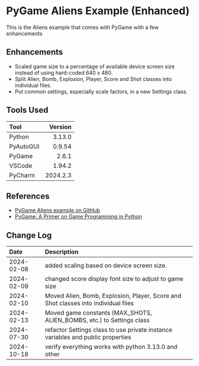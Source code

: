 # PyGame Aliens Example (Enhanced)
This is the Aliens example that comes with PyGame with a few enhancements
## Enhancements
* Scaled game size to a percentage of available device screen size instead of using hard-coded 640 x 480.
* Split Alien, Bomb, Explosion, Player, Score and Shot classes into individual files.
* Put common settings, especially scale factors, in a new Settings class.
## Tools Used

| Tool      |  Version |
|:----------|---------:|
| Python    |   3.13.0 |
| PyAutoGUI |   0.9.54 |
| PyGame    |    2.6.1 |
| VSCode    |   1.94.2 |
| PyCharm   | 2024.2.3 |
## References
* [PyGame Aliens example on GitHub](https://github.com/pygame/pygame/tree/main/examples)
* [PyGame: A Primer on Game Programming in Python](https://realpython.com/pygame-a-primer/)
## Change Log

| Date       | Description                                                                        |
|:-----------|:-----------------------------------------------------------------------------------|
| 2024-02-08 | added scaling based on device screen size.                                         |
| 2024-02-09 | changed score display font size to adjust to game size                             |
| 2024-02-10 | Moved Alien, Bomb, Explosion, Player, Score and Shot classes into individual files |
| 2024-02-13 | Moved game constants (MAX_SHOTS, ALIEN_BOMBS, etc.) to Settings class              |
| 2024-07-30 | refactor Settings class to use private instance variables and public properties    |
| 2024-10-18 | verify everything works with python 3.13.0 and other                               |


